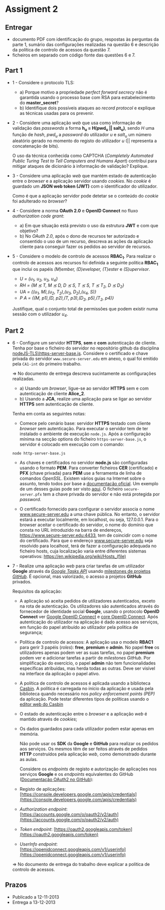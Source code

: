 # Assigment 2

## Entregar

- documento PDF com identificação do grupo, respostas às perguntas da parte 1, sumário das configurações realizadas na questão 6 e descrição da política de controlo de acessos da questão 7.
- ficheiros em separado com código fonte das questões 6 e 7.

## Part 1

- 1 - Considere o protocolo TLS:
  - a) Porque motivo a propriedade *perfect forward secrecy* não é garantida usando o processo base com RSA para estabelecimento do **master_secret**?
  - b) Identifique dois possíveis ataques ao *record protocol* e explique as técnicas usadas para os prevenir.

- 2 - Considere uma aplicação *web* que usa como informação de validação das *passwords* a forma **h<sub>u</sub> = H(pwd<sub>u</sub> || salt<sub>u</sub>)**,
 sendo *H* uma função de *hash*, *pwd<sub>u</sub>* a *password* do utilizador *u* e *salt<sub>u</sub>* um número aleatório gerado no momento do registo do utilizador *u* (|| representa a concatenação de bits).

  O uso da técnica conhecida como CAPTCHA (*Completely Automated Public Turing Test to Tell Computers and Humans Apart*) contribui para mitigar ataques de dicionário à informação de validação? Explique.

- 3 - Considere uma aplicação *web* que mantém estado de autenticação entre o *browser* e a aplicação servidor usando *cookies*. No *cookie* é guardado um **JSON web token (JWT)** com o identificador do utilizador.

  Como é que a aplicação servidor pode detetar se o conteúdo do *cookie* foi adulterado no *browser*?

- 4 - Considere a norma **OAuth 2.0** e **OpenID Connect** no fluxo *authorization code grant*:
  - a) Em que situação está previsto o uso da estrutura **JWT** e com que objetivo?
  - b) No *OAuth 2.0*, após o dono de recursos ter autorizado e consentido o uso de um recurso, descreva as ações da aplicação cliente para conseguir fazer os pedidos ao servidor de recursos.

- 5 - Considere o modelo de controlo de acessos **RBAC<sub>1</sub>**. Para realizar o controlo de acessos aos recursos foi definida a seguinte política **RBAC<sub>1</sub>** que inclui os papéis *(M)ember, (D)eveloper, (T)ester* e *(S)upervisor*.
  - *U = {u<sub>1</sub>, u<sub>2</sub>, u<sub>3</sub>, u<sub>4</sub>}*
  - *RH = {M ⪯ T, M ⪯ D, D ⪯ S, T ⪯ S, T ⪯ T<sub>2</sub>, D ⪯ D<sub>2</sub>}* 
  - *UA = {(u<sub>1</sub>, M),(u<sub>2</sub>, T<sub>2</sub>),(u<sub>3</sub>, D<sub>2</sub>),(u<sub>4</sub>, S)}*
  - *P A = {(M, p1),(D, p2),(T, p3),(D<sub>2</sub>, p5),(T<sub>2</sub>, p4)}*

  Justifique, qual o conjunto total de permissões que podem existir numa sessão com o utilizador *u<sub>4</sub>*.

## Part 2

- 6 - Configure um servidor **HTTPS**, **sem** e **com** autenticação de cliente. Tenha por base o ficheiro do servidor no repositório github da disciplina [nodeJS-TLS\https-server-base.js](../Examples-from-@seginf-public/HTTPS-server/https-server-base.js). Considere o certificado e chave privada do servidor ```www.secure-server.edu``` em anexo, o qual foi emitido pela ```CA1-int``` do primeiro trabalho.

  ⇒ No documento de entrega descreva sucintamente as configurações realizadas.
  - a) Usando um *browser*, ligue-se ao servidor **HTTPS** sem e com autenticação de cliente **Alice_2**.
  - b) Usando a **JCA**, realize uma aplicação para se ligar ao servidor **HTTPS** sem autenticação de cliente.

  Tenha em conta as seguintes notas:
  - Comece pelo cenário base: servidor **HTTPS** testado com cliente *browser* sem autenticação. Para executar o servidor tem de ter instalado o ambiente de execução ```node.js```. Após a configuração mínima na secção options do ficheiro ```https-server-base.js```, o servidor é colocado em execução com o comando:

  ```terminal
  node http-server-base.js
  ```

  - As chaves e certificados no servidor **node.js** são configuradas usando o formato **PEM**. Para converter ficheiros **CER** (certificado) e **PFX** (chave privada) para **PEM** use a ferramenta de linha de comandos *OpenSSL*. Existem vários guias na Internet sobre o assunto, tendo todos por base a [documentação oficial](https://www.openssl.org/docs/manmaster/man1/). Um exemplo de um desses guias pode ser visto [aqui](
https://www.sslshopper.com/article-most-common-openssl-commands.html). O ficheiro ```secure-server.pfx``` tem a chave privada do servidor e não está protegida por *password*.

  - O certificado fornecido para configurar o servidor associa o nome www.secure-server.edu a uma
chave pública. No entanto, o servidor estará a executar localmente, em localhost, ou seja, 127.0.0.1.
Para o browser aceitar o certificado do servidor, o nome do domínio que consta no URL introduzido
na barra de endereços, https://www.secure-server.edu:4433, tem de coincidir com o nome do
certificado. Para que o endereço www.secure-server.edu seja resolvido para localhost, terá de
fazer a configuração adequada no ficheiro hosts, cuja localização varia entre diferentes sistemas
operativos: https://en.wikipedia.org/wiki/Hosts_(file)

- 7 - Realize uma aplicação *web* para criar tarefas de um utilizador **Google** através da [*Google Tasks API*](https://developers.google.com/tasks/reference/rest) usando [milestones de projetos *GitHub*](https://docs.github.com/en/free-pro-team@latest/rest/reference/issues#milestones). É opcional, mas valorizado, o acesso a projetos **GitHub** privados.

  Requisitos da aplicação:
  - A aplicação só aceita pedidos de utilizadores autenticados, exceto na rota de autenticação. Os utilizadores são autenticados através do fornecedor de identidade social **Google**, usando o protocolo **OpenID Connect** ver [Google OpenID Connect](https://developers.google.com/identity/protocols/oauth2/openid-connect) e [core OpenID Connect](https://openid.net/specs/openid-connect-core-1_0.html). Após autenticação do utilizador na aplicação é dado acesso aos serviços, em função do papel atribuído ao utilizador pela política de segurança;
  - Política de controlo de acessos: A aplicação usa o modelo **RBAC1** para gerir 3 papéis (*roles*): **free**, **premium** e **admin**. No papel **free** os utilizadores apenas podem ver as suas tarefas, no papel **premium** podem ver e adicionar tarefas a partir de *milestones GitHub*. Por simplificação do exercício, o papel **admin** não tem funcionalidades específicas atribuídas, mas herda todas as outras. Deve ser visível na interface da aplicação o papel ativo.
  - A política de controlo de acessos é aplicada usando a biblioteca [Casbin](https://casbin.org/docs/en/overview). A política é carregada no início da aplicação e usada pela biblioteca quando necessário nos *policy enforcement points (PEP)* da aplicação. Pode testar diferentes tipos de políticas usando o [editor web do Casbin](https://casbin.org/editor/)
  - O estado de autenticação entre o *browser* e a aplicação *web* é mantido através de *cookies*;
  - Os dados guardados para cada utilizador podem estar apenas em memória.

    Não pode usar os **SDK** da **Google** e **GitHub** para realizar os pedidos aos serviços. Os mesmos têm de ser feitos através de pedidos **HTTP** construídos pela aplicação *web*, como demonstrado durante as aulas.

    Considere os *endpoints* de registo e autorização de aplicações nos serviços **Google** e os *endpoints* equivalentes do GitHub ([Documentação OAuth2 no GitHub](https://docs.github.com/en/apps/oauth-apps/)):
  - Registo de aplicações: [https://console.developers.google.com/apis/credentials](https://console.developers.google.com/apis/credentials)
  - *Authorization endpoint*: [https://accounts.google.com/o/oauth2/v2/auth](https://accounts.google.com/o/oauth2/v2/auth)
  - *Token endpoint*: [https://oauth2.googleapis.com/token](https://oauth2.googleapis.com/token)
  - *UserInfo endpoint*: [https://openidconnect.googleapis.com/v1/userinfo](https://openidconnect.googleapis.com/v1/userinfo)

  ⇒ No documento de entrega do trabalho deve explicar a política de controlo de acessos.

## Prazos

- Publicado a 12-11-2013
- Entrega a 13-12-2013
